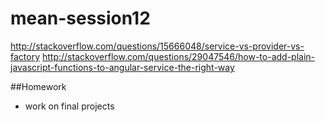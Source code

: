 # mean-session12

http://stackoverflow.com/questions/15666048/service-vs-provider-vs-factory
http://stackoverflow.com/questions/29047546/how-to-add-plain-javascript-functions-to-angular-service-the-right-way

##Homework
* work on final projects
